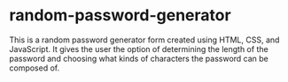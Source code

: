 # random-password-generator

This is a random password generator form created using HTML, CSS, and JavaScript. It gives the user the option of determining the length of the password and choosing what kinds of characters the password can be composed of. 

